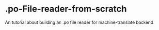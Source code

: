 # .po-File-reader-from-scratch
An tutorial about building an .po file reader for machine-translate backend.
